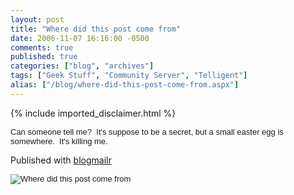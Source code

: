 ```yaml
---
layout: post
title: "Where did this post come from"
date: 2006-11-07 16:16:00 -0500
comments: true
published: true
categories: ["blog", "archives"]
tags: ["Geek Stuff", "Community Server", "Telligent"]
alias: ["/blog/where-did-this-post-come-from.aspx"]
---
```

<!-- more -->
{% include imported_disclaimer.html %}
<META content="MSHTML 6.00.5730.11" name=GENERATOR>
<DIV><SPAN class=000180816-07112006><FONT face=Arial size=2>Can someone tell me?&nbsp; It's suppose to be a secret, but a small easter egg is somewhere.&nbsp; It's killing me.</FONT></SPAN></DIV>
<DIV><SPAN class=000180816-07112006></SPAN></DIV>
<P>Published with <A href="http://www.blogmailr.com/" mce_href="http://www.blogmailr.com/">blogmailr</A></P>
<P><SPAN class=000180816-07112006><FONT face=Arial size=2><img alt='Where did this post come from' src='http://www.blogmailr.com/Themes/default/images/blogmailr/title-beta.png'/></FONT></SPAN></P>
